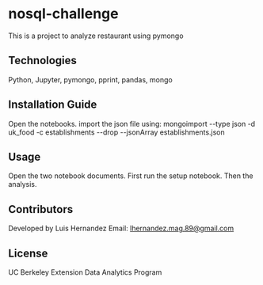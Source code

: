 # nosql-challenge
This is a project to analyze restaurant using pymongo

## Technologies
Python, Jupyter, pymongo, pprint, pandas, mongo

## Installation Guide
Open the notebooks. import the json file using: mongoimport --type json -d uk_food -c establishments --drop --jsonArray establishments.json

## Usage
Open the two notebook documents. First run the setup notebook. Then the analysis.

## Contributors
Developed by Luis Hernandez Email: lhernandez.mag.89@gmail.com

## License
UC Berkeley Extension Data Analytics Program
